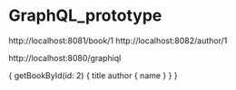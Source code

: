 # GraphQL_prototype

http://localhost:8081/book/1
http://localhost:8082/author/1

http://localhost:8080/graphiql

{
  getBookById(id: 2) {
    title
    author {
      name
    }
  }
}